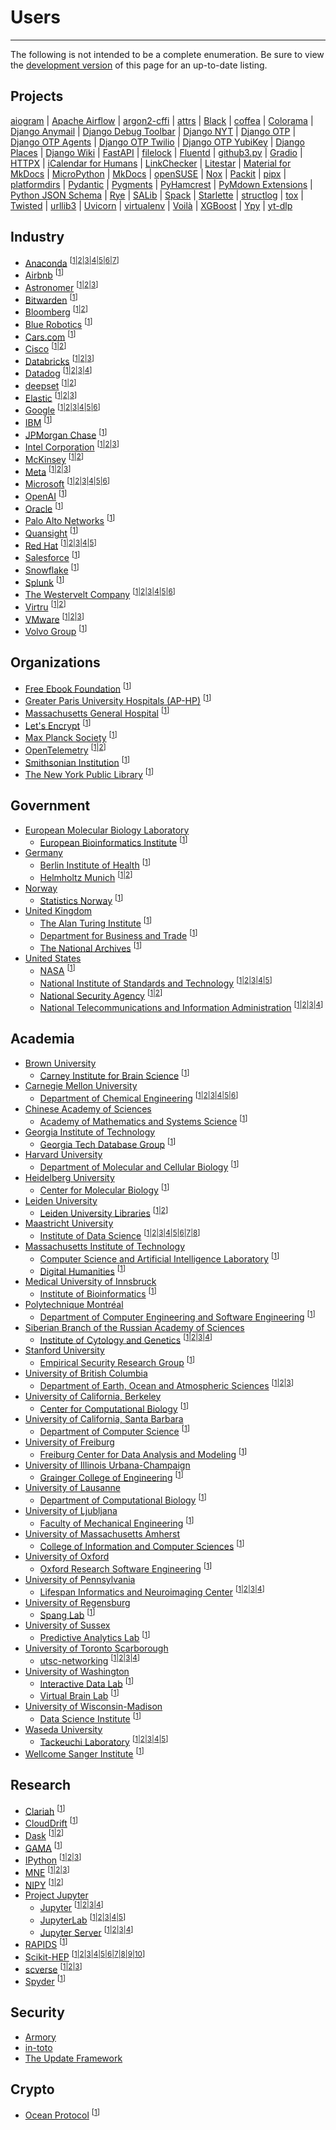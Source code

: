 # Users

-----

The following is not intended to be a complete enumeration. Be sure to view the [development version](/dev/community/users/) of this page for an up-to-date listing.

## Projects

[aiogram](https://github.com/aiogram/aiogram/blob/a2e5f9a8b8c994ad65bce05cde9c744760f47c4c/pyproject.toml#L1-L3)
| [Apache Airflow](https://github.com/apache/airflow/blob/ba2ba7f49395b528ea67611c423ddd71b64b8ede/pyproject.toml#L18-L39)
| [argon2-cffi](https://github.com/hynek/argon2-cffi/blob/59c7470af1a65b3b71e18fbf9abeca2cca3d707a/pyproject.toml#L3-L5)
| [attrs](https://github.com/python-attrs/attrs/blob/01413df3db8e64437547f7fa6439a646fa116a98/pyproject.toml#L3-L5)
| [Black](https://github.com/psf/black/blob/f22273a72b3f1c15085f2d4a43e8d785bf48c822/pyproject.toml#L28-L30)
| [coffea](https://github.com/CoffeaTeam/coffea/blob/bab41f66869293f8ba630556f21ac093828788b7/pyproject.toml#L1-L3)
| [Colorama](https://github.com/tartley/colorama/blob/cd653d75be52f4d8c3953eb6942fe597375f8b97/pyproject.toml#L1-L5)
| [Django Anymail](https://github.com/anymail/django-anymail/blob/63e355084c057d60bcce41afa1de315b163b6235/pyproject.toml#L1-L3)
| [Django Debug Toolbar](https://github.com/jazzband/django-debug-toolbar/blob/d04b9d1a666fd6427604c92f86f91380597eae14/pyproject.toml#L1-L5)
| [Django NYT](https://github.com/django-wiki/django-nyt/blob/b87107f5fadc2a77941bb15e7dfb95dba3d7f40d/pyproject.toml#L1-L3)
| [Django OTP](https://github.com/django-otp/django-otp/blob/1cb288fceaab66e7921f80c27f40df475c056811/pyproject.toml#L135-L137)
| [Django OTP Agents](https://github.com/django-otp/django-otp-agents/blob/b9cd473bef9153c05c8768f72208229f2a25951d/pyproject.toml#L118-L120)
| [Django OTP Twilio](https://github.com/django-otp/django-otp-twilio/blob/a0c68a829cbffe373605df03f62e093b3f9d4170/pyproject.toml#L118-L120)
| [Django OTP YubiKey](https://github.com/django-otp/django-otp-yubikey/blob/fbd121dfb0f4890745df10ce2fb129e2b588da24/pyproject.toml#L118-L120)
| [Django Places](https://github.com/oscarmcm/django-places/blob/76630ccc1a45380d40cca1262fa4f9a269cf5112/pyproject.toml#L1-L3)
| [Django Wiki](https://github.com/django-wiki/django-wiki/blob/1b03661c3fe7260b0eb82565cc3812b96de6b674/pyproject.toml#L1-L3)
| [FastAPI](https://github.com/tiangolo/fastapi/blob/1073062c7f2c48bcc28bcedbdc009c18c171f6fb/pyproject.toml#L1-L3)
| [filelock](https://github.com/tox-dev/filelock/blob/c06aa983616804c349007c7a536c361d0e1a8cff/pyproject.toml#L1-L6)
| [Fluentd](https://github.com/fluent/fluent-logger-python/blob/1e58a7e8b62b435d42f80f7b8ca264012925edce/pyproject.toml#L1-L3)
| [github3.py](https://github.com/sigmavirus24/github3.py/blob/94541f8adee67e39f3061c6b29db3e39cef5ce05/pyproject.toml#L1-L3)
| [Gradio](https://github.com/gradio-app/gradio/blob/f43481c18ac6468fbf30bf9a80981b7eab453961/pyproject.toml#L1-L3)
| [HTTPX](https://github.com/encode/httpx/blob/45b7cfaad3a8987ea35fa5bf092bbdda485444fd/pyproject.toml#L1-L3)
| [iCalendar for Humans](https://github.com/ics-py/ics-py/blob/133a0955f6efbb83ff0eae45ad0bbe6902a8f2f1/pyproject.toml#L61-L63)
| [LinkChecker](https://github.com/linkchecker/linkchecker/blob/de40321b57a2271e90e696b5320c0409faaa895d/pyproject.toml#L29-L34)
| [Litestar](https://github.com/litestar-org/litestar/blob/f9e3f727e8ae71e4b58a518240fb6c66e83c10de/pyproject.toml#L181-L183)
| [Material for MkDocs](https://github.com/squidfunk/mkdocs-material/blob/7ca1c1d623b4750d4aaa0cfd673b0ed2c6050c2b/pyproject.toml#L21-L23)
| [MicroPython](https://github.com/micropython/micropython/blob/30a9ccf4caa72c62cb8656a1572518fef34b08a4/tools/mpremote/pyproject.toml#L1-L7)
| [MkDocs](https://github.com/mkdocs/mkdocs/blob/65c24c21f0057ec4717d20d14d5fb7af22fe8caf/pyproject.toml#L1-L3)
| [openSUSE](https://github.com/openSUSE/py2pack/blob/25be8cdb53ee6966213474e3399fe451f33993f6/pyproject.toml#L1-L3)
| [Nox](https://github.com/wntrblm/nox/blob/cc710bde9d6a8781833144bac02a5f4581d9eca7/pyproject.toml#L1-L5)
| [Packit](https://github.com/packit/packit/blob/6e286a7b4d0f79cd2a8213a8ae978788be5219c5/pyproject.toml#L1-L3)
| [pipx](https://github.com/pypa/pipx/blob/bc7dd03c4d872c443257685109a650ec3d524814/pyproject.toml#L1-L3)
| [platformdirs](https://github.com/platformdirs/platformdirs/blob/382e961c436f9974e56dc69ce105b6fd8945c343/pyproject.toml#L1-L3)
| [Pydantic](https://github.com/pydantic/pydantic/blob/f341049b9e5538a125751d75b4e44c1609b53df6/pyproject.toml#L1-L3)
| [Pygments](https://github.com/pygments/pygments/blob/0f3ddb3a6e3ed99957fe20aab695446f85835387/pyproject.toml#L1-L3)
| [PyHamcrest](https://github.com/hamcrest/PyHamcrest/blob/07a787207619a7f7d51088d36051a632432a0144/pyproject.toml#L1-L3)
| [PyMdown Extensions](https://github.com/facelessuser/pymdown-extensions/blob/72390ce2d0b40df638e31b75f1f02f45659724de/pyproject.toml#L1-L5)
| [Python JSON Schema](https://github.com/python-jsonschema/jsonschema/blob/afc22f09e74d696ab00be8a711bbc5c2a15327b7/pyproject.toml#L1-L3)
| [Rye](https://github.com/mitsuhiko/rye/blob/92b571bfd42e5748d2e535174d78fc7311a889a3/pyproject.toml#L20-L22)
| [SALib](https://github.com/SALib/SALib/blob/7490a686e959b436f7db9bc9cf6fa4b2e7bfa3fc/pyproject.toml#L1-L3)
| [Spack](https://github.com/spack/spack/blob/7a5e527cab5980cb4732bb3504fab77d75286a19/pyproject.toml#L36-L38)
| [Starlette](https://github.com/encode/starlette/blob/31164e346b9bd1ce17d968e1301c3bb2c23bb418/pyproject.toml#L1-L3)
| [structlog](https://github.com/hynek/structlog/blob/6e2e8c6025fb90484c5e6c5ff2fd3e96a61854cf/pyproject.toml#L3-L5)
| [tox](https://github.com/tox-dev/tox/blob/f2b4a4a6f5e8bbc8f9f0cff3dd5d17c50e874172/pyproject.toml#L1-L3)
| [Twisted](https://github.com/twisted/twisted/blob/960e26bb1f4c67b3f7819553d0c45b25e6db4aae/pyproject.toml#L1-L7)
| [urllib3](https://github.com/urllib3/urllib3/blob/8dda1974ae51839304f8517ab7993006c0d9db2e/pyproject.toml#L3-L5)
| [Uvicorn](https://github.com/encode/uvicorn/blob/ccd1aae48e49dd8c9365600fd79e886efe88be1d/pyproject.toml#L1-L3)
| [virtualenv](https://github.com/pypa/virtualenv/blob/69664d522d98899c21dcf0e88a0af3efcb0c71e7/pyproject.toml#L1-L6)
| [Voilà](https://github.com/voila-dashboards/voila/blob/71292e4124b1f4a6f91c8b4e16ea9ad6b5ef500b/pyproject.toml#L1-L7)
| [XGBoost](https://github.com/dmlc/xgboost/blob/62571b79eb08398a031873c3704da4e9cfd2c301/python-package/pyproject.toml#L1-L6)
| [Ypy](https://github.com/y-crdt/ypy/tree/b9241a9e7ca248b6c44b62707d719b1ef20eef74#using-hatch)
| [yt-dlp](https://github.com/yt-dlp/yt-dlp/blob/111b61ddef305584d45a48e7b7c73ffcedf062a2/pyproject.toml#L1-L3)

## Industry

- [Anaconda](https://www.anaconda.com) <sup>\[[1](https://github.com/ContinuumIO/dask-awkward/blob/105275b1937cce9a80a352af0b200d4e264f27f7/pyproject.toml#L1-L3)|[2](https://github.com/conda-incubator/ensureconda/blob/b20dbcf7166009ff4e9270f35ed75da7afc3db60/pyproject.toml#L1-L3)|[3](https://github.com/conda-incubator/conda-lock/blob/9187487698f9afbb08e131cd585a17bba82ce9f2/pyproject.toml#L1-L3)|[4](https://github.com/conda-incubator/conda-auth/blob/437ca609ea8bf4b8bd91d32dd427abe8294f6a3b/pyproject.toml#L1-L3)|[5](https://github.com/conda/conda-content-trust/blob/f72a50b04126177f37b965c25d02564223b7acf8/pyproject.toml#L1-L6)|[6](https://github.com/conda/conda-build/blob/37ab8d3de084d32b907b726ba2ad4570e91d326b/pyproject.toml#L1-L6)|[7](https://github.com/conda/conda/blob/0c38f5660f7eca66434827af910beddf9f7e462d/pyproject.toml#L1-L6)\]</sup>
- [Airbnb](https://www.airbnb.com) <sup>\[[1](https://github.com/airbnb/omniduct/blob/98c66e10b493c83d42f69bc6b97fab7a8c91eab1/pyproject.toml#L1-L3)\]</sup>
- [Astronomer](https://www.astronomer.io) <sup>\[[1](https://github.com/astronomer/astronomer-cosmos/blob/29886492a46cf1dccd4c17a1643010975cb8094a/pyproject.toml#L1-L3)|[2](https://github.com/astronomer/astro-provider-databricks/blob/3e1ca039a024a98f9079d178478aa24702e15453/pyproject.toml#L1-L3)|[3](https://github.com/astronomer/astro-providers-template/blob/5be542eb5763f3d9accc7d6d7bc35c9214d15904/pyproject.toml#L1-L3)\]</sup>
- [Bitwarden](https://bitwarden.com) <sup>\[[1](https://github.com/bitwarden/gh-actions/blob/c3bc6a192283618c6ae92f33bde7c2f28e198539/lint-workflow-v2/pyproject.toml#L1-L3)\]</sup>
- [Bloomberg](https://www.bloomberg.com) <sup>\[[1](https://github.com/bloomberg/ipydatagrid/blob/04b73fe67bf33d054e69036fe2794ac72057b105/pyproject.toml#L1-L6)|[2](https://github.com/bloomberg/pytest-memray/blob/4ea6a7608adb0de4572d35768fbd370aee016627/pyproject.toml#L1-L3)\]</sup>
- [Blue Robotics](https://bluerobotics.com) <sup>\[[1](https://github.com/bluerobotics/navigator-lib/blob/1d8afadb0804ffbbf32147232b1c627e92786c07/pyproject.toml#L26-L38)\]</sup>
- [Cars.com](https://www.cars.com) <sup>\[[1](https://github.com/carsdotcom/cars-forge/blob/ba14db991a5c7cb3c5adc3a4a364121e43f6aa0e/pyproject.toml#L63-L65)\]</sup>
- [Cisco](https://www.cisco.com) <sup>\[[1](https://github.com/CiscoDevNet/sastre/blob/76da836c9df01f1d3d40df5475c0d2caff4db566/pyproject.toml#L1-L3)|[2](https://github.com/CiscoDevNet/sdwan-devops/blob/bb6dde778af881be257fab722b12196599f63ddf/sdwan_config_builder/pyproject.toml#L1-L3)\]</sup>
- [Databricks](https://www.databricks.com) <sup>\[[1](https://github.com/databrickslabs/ucx/blob/80145a4f2b6dccf65c1ad048fdb4d1e2622afa09/pyproject.toml#L1-L3)|[2](https://github.com/databricks-industry-solutions/many-model-forecasting/blob/a9e347b0444354bf836a8f528e4deb547e7bdd05/pyproject.toml#L35-L37)|[3](https://github.com/databrickslabs/pylint-plugin/blob/3b33c79dea74bdaac011488e16ad0121db4150b1/pyproject.toml#L34-L36)\]</sup>
- [Datadog](https://www.datadoghq.com) <sup>\[[1](https://github.com/DataDog/datadogpy/blob/63d0c01b5bbcb8158cf3ddab153639951ab44945/pyproject.toml#L1-L3)|[2](https://github.com/DataDog/integrations-core/pulls?q=is%3Apr+author%3Aofek+in%3Atitle+Add+pyproject.toml+file)|[3](https://github.com/DataDog/integrations-extras/pulls?q=is%3Apr+author%3Aofek+in%3Atitle+Add+pyproject.toml+file)|[4](https://github.com/DataDog/mkdocs-click/blob/434925323f3bb187595d4c7f6a2c80b790015109/pyproject.toml#L1-L3)\]</sup>
- [deepset](https://www.deepset.ai) <sup>\[[1](https://github.com/deepset-ai/haystack/blob/728383a14968111b0a032480ac276d6e3313332b/pyproject.toml#L1-L5)|[2](https://github.com/deepset-ai/deepset-cloud-sdk/blob/18c76d4b7a3863040fac0d9e6f47c765f266d7fa/pyproject.toml#L1-L3)\]</sup>
- [Elastic](https://www.elastic.co) <sup>\[[1](https://github.com/elastic/rally/blob/8ba7980bb25b85f25fe20f3fd5dd8e12b9b1214b/pyproject.toml#L1-L3)|[2](https://github.com/elastic/rally-tracks/blob/33840005cd3e2a6191d73a567e5c2c0858169270/pyproject.toml#L1-L3)|[3](https://github.com/elastic/curator/blob/b41743a061ad790820affe7acee5f71abe819357/pyproject.toml#L1-L3)\]</sup>
- [Google](https://about.google) <sup>\[[1](https://github.com/google/latexify_py/blob/9307e6e70df0d0a5f7d524833a85e2c25ffe66ef/pyproject.toml#L1-L5)|[2](https://github.com/google/gcp_scanner/blob/93dc594a6d920d1aff9bc8fef780a32056c12e27/pyproject.toml#L1-L3)|[3](https://github.com/GoogleCloudPlatform/cloud-build-samples/blob/a66407bc412a2726781f30063923a49bb6789064/python-example-noncontainer-artifacts/pyproject.toml#L1-L3)|[4](https://github.com/google/visualblocks/blob/3809f598253cdad2d93ed82b1e2623c10b4a5a0b/python/pyproject.toml#L1-L3)|[5](https://github.com/google/jaxtyping/blob/1acc0d7153f3881870b0376496d8efa27689cb3b/pyproject.toml#L29-L31)|[6](https://github.com/GoogleCloudPlatform/database-assessment/blob/d14d587cb2cab55cc0b1b92d79d0b30f12807b42/pyproject.toml#L126-L128)\]</sup>
- [IBM](https://www.ibm.com) <sup>\[[1](https://github.com/IBM/python-log-router/blob/b0fc624cde262c6faadd5cb2e780e1ed7847f6c2/pyproject.toml#L1-L3)\]</sup>
- [JPMorgan Chase](https://www.jpmorganchase.com) <sup>\[[1](https://github.com/jpmorganchase/jupyter-fs/blob/e7ea3ced16e8f7f1297ac8bed3f028b641558256/pyproject.toml#L1-L7)\]</sup>
- [Intel Corporation](https://www.intel.com) <sup>\[[1](https://github.com/intel/neural-compressor/blob/5f6f38b96d45d0253b8de239df51c09b2471a8fb/neural_coder/extensions/neurl_compressor_ext_lab_alibaba/pyproject.toml#L1-L3)|[2](https://github.com/intel/tdx-tools/blob/ba4ba1796f21388d15cb14ecf673747c303ea0ae/utils/ovmfkeyenroll/pyproject.toml#L1-L3)|[3](https://github.com/intel/open-domain-question-and-answer/blob/6d8e90acb738ea3fe33d400c549c45ee05461afc/pyproject.toml#L1-L5)\]</sup>
- [McKinsey](https://www.mckinsey.com) <sup>\[[1](https://github.com/mckinsey/vizro/blob/a7e88f19b7f50df19f9e0981ae19b36ccd83bc52/vizro-core/pyproject.toml#L1-L3)|[2](https://github.com/mckinsey/vizro/blob/a7e88f19b7f50df19f9e0981ae19b36ccd83bc52/vizro-ai/pyproject.toml#L1-L3)\]</sup>
- [Meta](https://about.facebook.com) <sup>\[[1](https://github.com/facebook/usort/blob/b3d1dc49abac0c06ac29f1ceb332d2b86a50e850/pyproject.toml#L1-L3)|[2](https://github.com/Instagram/Fixit/blob/c95b0ef9f8c02adfd6a541b55f22f0bd6a922706/pyproject.toml#L1-L3)|[3](https://github.com/meta-llama/llama-recipes/blob/44b66374bec23ad77c00af4348197e6641a8d2e3/pyproject.toml#L1-L3)\]</sup>
- [Microsoft](https://www.microsoft.com) <sup>\[[1](https://github.com/microsoft/qsharp/blob/2ef271eea86f6cc4dff3c79526aaa79422489fcd/jupyterlab/pyproject.toml#L1-L3)|[2](https://github.com/microsoft/responsible-ai-toolbox-tracker/blob/4e37f81726ba7ccf76d0539a5edc3ba6a988c3a5/pyproject.toml#L1-L7)|[3](https://github.com/microsoft/CoML/blob/9a4d670c3f7ff7710556b8d75e502824f74664ce/pyproject.toml#L1-L3)|[4](https://github.com/microsoft/microxcaling/blob/142efb98622df68e4a4c01ca77d2fc02dfdec261/pyproject.toml#L18-L20)|[5](https://github.com/microsoft/sca-fuzzer/blob/c0d42786e06115daf8281e40e5475e8e69f6b10e/pyproject.toml#L1-L3)|[6](https://github.com/microsoft/TypeChat/blob/f53b971179d0136424a75d67287903a2421af98b/python/pyproject.toml#L1-L3)\]</sup>
- [OpenAI](https://openai.com) <sup>\[[1](https://github.com/openai/openai-python/blob/e36956673d9049713c91bca6ce7aebe58638f483/pyproject.toml#L88-L90)\]</sup>
- [Oracle](https://www.oracle.com) <sup>\[[1](https://github.com/oracle/graalpython/blob/9b41424fd80727614878b5903f9d8ae0447bfd4e/graalpy_virtualenv/pyproject.toml#L40-L42)\]</sup>
- [Palo Alto Networks](https://www.paloaltonetworks.com) <sup>\[[1](https://github.com/PaloAltoNetworks/pc-python-integration/blob/a3e29d71c6704dfb07cf85d592dec15a9ea575b7/pyproject.toml#L1-L3)\]</sup>
- [Quansight](https://quansight.com) <sup>\[[1](https://github.com/Quansight-Labs/jupyter-a11y-testing/blob/f36bf5b2e8cb87613c637fc5aa03401c92ec58d0/pyproject.toml#L3-L6)\]</sup>
- [Red Hat](https://www.redhat.com) <sup>\[[1](https://github.com/RedHatQE/wrapanapi/blob/036f85a7fa97b86eee732804f61cfe574c571a6e/pyproject.toml#L1-L3)|[2](https://github.com/RedHatQE/widgetastic.core/blob/c40d7f50f3e55c9ac9f0da1b91a56f89949bbe0c/pyproject.toml#L52-L54)|[3](https://github.com/RedHatQE/widgetastic.patternfly4/blob/5b19fcdc123732639edc8cf715dbe5fc64f3bd28/pyproject.toml#L38-L40)|[4](https://github.com/redhat-developer/devspaces-images/blob/db8de2f54466e37986ce64d96436b566c75b0677/devspaces-udi/build/python/requirements-build.in#L12)|[5](https://github.com/RedHatQE/Sentaku/blob/19dc91c00b70cb2054e0c28d69906e894fa8c104/pyproject.toml#L1-L6)\]</sup>
- [Salesforce](https://www.salesforce.com) <sup>\[[1](https://github.com/SalesforceAIResearch/uni2ts/blob/ce27c2f9a0c6ee9119997e8ef0026388f143dcd6/pyproject.toml#L1-L3)\]</sup>
- [Snowflake](https://www.snowflake.com) <sup>\[[1](https://github.com/Snowflake-Labs/snowcli/blob/a8cafe80ef81969655a4391425b0f45c2874d1a4/pyproject.toml#L1-L3)\]</sup>
- [Splunk](https://www.splunk.com) <sup>\[[1](https://github.com/splunk/splunk-mltk-container-docker/blob/e13ae55a4a16ea459092ee9c1e9ba9772cbe6bf2/package-dsdlsupport/pyproject.toml#L1-L3)\]</sup>
- [The Westervelt Company](https://westervelt.com) <sup>\[[1](https://github.com/westerveltco/django-twc-project/blob/f20768d4d42761ec0ce44f3f2283b66e47f2c8f8/pyproject.toml#L1-L3)|[2](https://github.com/westerveltco/django-email-relay/blob/e576c0561408f3c27babc9035b7284fd580a69c2/pyproject.toml#L1-L3)|[3](https://github.com/westerveltco/django-simple-nav/blob/4c0dfd5ee4bfa28fd6696e1394e6bbe2e119bfcc/pyproject.toml#L1-L3)|[4](https://github.com/westerveltco/django-q-registry/blob/59ae52978a8d900b05a50465f40e2834a16f4303/pyproject.toml#L1-L3)|[5](https://github.com/westerveltco/wagtail-heroicons/blob/a8b8985ec3994156b85c07a440a30c8ad2f21263/pyproject.toml#L1-L3)|[6](https://github.com/westerveltco/django-opfield/blob/7818ce3cdc56d25807cd5bc8f613eb12de2c6177/pyproject.toml#L1-L3)\]</sup>
- [Virtru](https://www.virtru.com) <sup>\[[1](https://github.com/virtru/access-pdp/blob/46089e8a2ef691b80f92bbd6777bdfbcff1c1671/clients/python/accesspdp/pyproject.toml#L24-L26)|[2](https://github.com/virtru/access-pdp/blob/46089e8a2ef691b80f92bbd6777bdfbcff1c1671/clients/python/attributes/pyproject.toml#L21-L23)\]</sup>
- [VMware](https://www.vmware.com) <sup>\[[1](https://github.com/vmware/versatile-data-kit/blob/f77faec3e9ccd840b6dc6fdc95af8a434e822e71/projects/vdk-plugins/vdk-jupyter/vdk-jupyterlab-extension/pyproject.toml#L1-L3)|[2](https://github.com/vmware/repository-service-tuf-cli/blob/374f1ac0c2a4ada6d7a7c26fba55e811f2998be8/pyproject.toml#L1-L4)|[3](https://github.com/vmware/vhpc-toolkit/blob/b8429bc4753caa302a4fc8bb160cca89e84cfd45/pyproject.toml#L20-L22)\]</sup>
- [Volvo Group](https://www.volvogroup.com) <sup>\[[1](https://github.com/VolvoGroup/dymoval/blob/75261b85635dce594719b01c5fc33ad951ce55b0/pyproject.toml#L1-L3)\]</sup>

## Organizations

- [Free Ebook Foundation](https://ebookfoundation.org) <sup>\[[1](https://github.com/EbookFoundation/alt-text/blob/068b4df6ea1f4d1f8900e3e14cbb36d906ec9dcf/pyproject.toml#L1-L11)\]</sup>
- [Greater Paris University Hospitals (AP-HP)](https://www.aphp.fr) <sup>\[[1](https://github.com/aphp/edspdf/blob/ec083ed7fedddbdbb398c6feee530e05273f7dbb/pyproject.toml#L195-L197)\]</sup>
- [Massachusetts General Hospital](https://www.massgeneral.org) <sup>\[[1](https://github.com/pinellolab/DNA-Diffusion/blob/6530de4ae4e0ff95f6e0852cd0d77ee763fb8833/pyproject.toml#L1-L3)\]</sup>
- [Let's Encrypt](https://letsencrypt.org) <sup>\[[1](https://github.com/letsencrypt/mariadb-sequential-partition-manager-py/blob/666de864bcd3e17001513cd14f8919b01be7dd58/pyproject.toml#L1-L3)\]</sup>
- [Max Planck Society](https://www.mpg.de/en) <sup>\[[1](https://github.com/center-for-humans-and-machines/transformer-heads/blob/0a362a6654a9a0e357d759700c08991017b39fec/pyproject.toml#L1-L3)\]</sup>
- [OpenTelemetry](https://opentelemetry.io) <sup>\[[1](https://github.com/open-telemetry/opentelemetry-python/issues/2884#issuecomment-1229539511)|[2](https://github.com/open-telemetry/opentelemetry-python-contrib/issues/1259#issuecomment-1235028860)\]</sup>
- [Smithsonian Institution](https://www.si.edu) <sup>\[[1](https://github.com/Smithsonian/ngehtutil/blob/02921f3a2ce11eb3f1555a0b9d3b177592d2be37/pyproject.toml#L1-L3)\]</sup>
- [The New York Public Library](https://www.nypl.org) <sup>\[[1](https://github.com/NYPL/python-utils/blob/79b6d1b98d35b318af23c2af2f4f25e2c8162b15/pyproject.toml#L1-L3)\]</sup>

## Government

- [European Molecular Biology Laboratory](https://www.embl.org)
    - [European Bioinformatics Institute](https://www.ebi.ac.uk) <sup>\[[1](https://github.com/MarioniLab/oor_benchmark/blob/9117c354bb780b3cb5a73a30e68aa26fc68efdb5/pyproject.toml#L1-L3)\]</sup>
- [Germany](https://en.wikipedia.org/wiki/Germany)
    - [Berlin Institute of Health](https://www.bihealth.org/en/) <sup>\[[1](https://github.com/BIH-CEI/napkon-string-matching/blob/48d0d0ade9f1f173df9a2881a71412bbe73a006b/pyproject.toml#L25-L27)\]</sup>
    - [Helmholtz Munich](https://www.helmholtz-munich.de/en) <sup>\[[1](https://github.com/theislab/moscot/blob/545d8ac7c6a648931699cddaa757ea47b63d9b5e/pyproject.toml#L1-L3)|[2](https://github.com/theislab/multigrate/blob/1974d5901d2894573acd823c3d4d3c4ba23aba7a/pyproject.toml#L1-L3)\]</sup>
- [Norway](https://en.wikipedia.org/wiki/Norway)
    - [Statistics Norway](https://www.ssb.no/en/) <sup>\[[1](https://github.com/statisticsnorway/dapla-hurtigstart-jupyter-extension/blob/96ac7441c46ed92684a8850df5cc72be15446289/pyproject.toml#L1-L3)\]</sup>
- [United Kingdom](https://en.wikipedia.org/wiki/United_Kingdom)
    - [The Alan Turing Institute](https://www.turing.ac.uk) <sup>\[[1](https://github.com/alan-turing-institute/bureau/blob/6ed1882eaeb2410814549c4ffc2c1860c1acf7ca/build/pyproject.toml#L1-L3)\]</sup>
    - [Department for Business and Trade](https://www.gov.uk/government/organisations/department-for-business-and-trade) <sup>\[[1](https://github.com/uktrade/mirror-git-to-s3/blob/ce38c7c689f5dba1f3c9de4e10b8889afc8e44b7/pyproject.toml#L1-L3)\]</sup>
    - [The National Archives](https://www.nationalarchives.gov.uk) <sup>\[[1](https://github.com/nationalarchives/da-ayr-webapp/blob/1e62d38c0fe14f7d391835c704ba715241affcdb/pyproject.toml#L1-L3)\]</sup>
- [United States](https://en.wikipedia.org/wiki/United_States)
    - [NASA](https://www.nasa.gov) <sup>\[[1](https://github.com/spacetelescope/hstaxe/blob/c6a73c8211c3eac71f0aa6eb4125f5be227ae7c4/pyproject.toml#L1-L3)\]</sup>
    - [National Institute of Standards and Technology](https://www.nist.gov) <sup>\[[1](https://github.com/usnistgov/thermoextrap/blob/536bb94b5c08814171dccfe9569d16854a5404bc/pyproject.toml#L1-L7)|[2](https://github.com/usnistgov/labbench/blob/fc5762fc155b8eb30ba32b487b5244ed6ff78739/pyproject.toml#L99-L101)|[3](https://github.com/NERSC/sfapi_client/blob/685c4988501cd10ec3cb495368e2839d3b648124/pyproject.toml#L1-L3)|[4](https://github.com/usnistgov/cmomy/blob/1689a97c65d00fc6d48221e128b789839c56b034/pyproject.toml#L1-L7)|[5](https://github.com/usnistgov/tmmc-lnpy/blob/ee6e16e21aef5824352f214042ed52ba252bd588/pyproject.toml#L1-L7)\]</sup>
    - [National Security Agency](https://www.nsa.gov) <sup>\[[1](https://github.com/NationalSecurityAgency/ghidra/blob/6242fda158fed6c7dbbd6928a4a74371a212c373/Ghidra/Debug/Debugger-agent-lldb/src/main/py/pyproject.toml#L1-L3)|[2](https://github.com/NationalSecurityAgency/ghidra/blob/6242fda158fed6c7dbbd6928a4a74371a212c373/Ghidra/Debug/Debugger-agent-gdb/src/main/py/pyproject.toml#L1-L3)\]</sup>
    - [National Telecommunications and Information Administration](https://www.ntia.gov) <sup>\[[1](https://github.com/NTIA/scos-tekrsa/blob/73090a737fdc0bd3a6c7c08deb170e00018d9ceb/pyproject.toml#L1-L3)|[2](https://github.com/NTIA/scos-actions/blob/a388aa46d414c7b5e67f76f8982bff2f534014f7/pyproject.toml#L1-L3)|[3](https://github.com/NTIA/tekrsa-api-wrap/blob/edce621075f053809c1640c6197c46bbc6456a10/pyproject.toml#L1-L3)|[4](https://github.com/NTIA/Preselector/pull/10)\]</sup>

## Academia

- [Brown University](https://www.brown.edu)
    - [Carney Institute for Brain Science](https://www.brown.edu/carney/) <sup>\[[1](https://github.com/AutoResearch/sourpea/blob/f3007a58d3e5a647ccfb37fee24e44468d5ec707/pyproject.toml#L1-L3)\]</sup>
- [Carnegie Mellon University](https://www.cmu.edu)
    - [Department of Chemical Engineering](https://www.cheme.engineering.cmu.edu/) <sup>\[[1](https://github.com/FAIR-Chem/fairchem/blob/e344dc83f9e295c4be3830118302daf96e8a9b78/packages/fairchem-core/pyproject.toml#L1-L3)|[2](https://github.com/FAIR-Chem/fairchem/blob/e344dc83f9e295c4be3830118302daf96e8a9b78/packages/fairchem-data-oc/pyproject.toml#L1-L3)|[3](https://github.com/FAIR-Chem/fairchem/blob/e344dc83f9e295c4be3830118302daf96e8a9b78/packages/fairchem-data-om/pyproject.toml#L1-L3)|[4](https://github.com/FAIR-Chem/fairchem/blob/e344dc83f9e295c4be3830118302daf96e8a9b78/packages/fairchem-demo-ocpapi/pyproject.toml#L1-L3)|[5](https://github.com/FAIR-Chem/fairchem/blob/e344dc83f9e295c4be3830118302daf96e8a9b78/packages/fairchem-applications-AdsorbML/pyproject.toml#L1-L3)|[6](https://github.com/FAIR-Chem/fairchem/blob/e344dc83f9e295c4be3830118302daf96e8a9b78/packages/fairchem-applications-cattsunami/pyproject.toml#L1-L3)\]</sup>
- [Chinese Academy of Sciences](https://english.cas.cn)
    - [Academy of Mathematics and Systems Science](http://english.amss.cas.cn) <sup>\[[1](https://github.com/zhanglabtools/ConsTADs/blob/db732cf820569564f933cd290736ad83b9c99dea/pyproject.toml#L1-L3)\]</sup>
- [Georgia Institute of Technology](https://www.gatech.edu)
    - [Georgia Tech Database Group](https://db.cc.gatech.edu) <sup>\[[1](https://github.com/georgia-tech-db/sqlfuzz/blob/e85895dae1c92a223cbc13b12d4a19f297c410ab/pyproject.toml#L1-L3)\]</sup>
- [Harvard University](https://www.harvard.edu)
    - [Department of Molecular and Cellular Biology](https://www.mcb.harvard.edu) <sup>\[[1](https://github.com/Hekstra-Lab/raman-analysis/blob/4b548b5ea935e52a7bd1f0ec8f4a00c822b81ede/pyproject.toml#L2-L4)\]</sup>
- [Heidelberg University](https://www.uni-heidelberg.de)
    - [Center for Molecular Biology](https://www.zmbh.uni-heidelberg.de) <sup>\[[1](https://github.com/anders-biostat/pymetdense/blob/a1d210f2c03d2919b549f2fed1e4db986d01c8d5/pyproject.toml#L1-L3)\]</sup>
- [Leiden University](https://www.universiteitleiden.nl/en)
    - [Leiden University Libraries](https://www.library.universiteitleiden.nl) <sup>\[[1](https://github.com/LeidenUniversityLibrary/maps-tools/blob/d7a9fc683be919d4f5538f6a6c80319558064968/pyproject.toml#L3-L5)|[2](https://github.com/LeidenUniversityLibrary/archminer/blob/61465dc36924ffe593653aa5888a27617c93860e/pyproject.toml#L1-L3)\]</sup>
- [Maastricht University](https://www.maastrichtuniversity.nl)
    - [Institute of Data Science](https://www.maastrichtuniversity.nl/research/institute-data-science) <sup>\[[1](https://github.com/MaastrichtU-IDS/fair-test/blob/9c88c18cb1b0fa8d37336cdd2b7b132cb979a83a/pyproject.toml#L95-L97)|[2](https://github.com/MaastrichtU-IDS/fair-enough-metrics/blob/dad29ef1f99f5e01a76799d909e538565ae2ed4e/pyproject.toml#L50-L52)|[3](https://github.com/MaastrichtU-IDS/cookiecutter-python-package/blob/1eda79b6ca64c27b4b12407464b3c2dc2511af94/%7B%7Bcookiecutter.package_name%7D%7D/pyproject.toml#L70-L72)|[4](https://github.com/MaastrichtU-IDS/translator-openpredict/blob/b6e0f5f5100129d3038618f86e4c2c05d62d51f4/pyproject.toml#L1-L3)|[5](https://github.com/MaastrichtU-IDS/cookiecutter-trapi-predict-kit/blob/a329c6d66c1b96b53e9fd02501c762aee32a69fb/%7B%7Bcookiecutter.package_name%7D%7D/pyproject.toml#L1-L3)|[6](https://github.com/MaastrichtU-IDS/sparql-profiler/blob/ac70a9e8575f9c9769eb1caf140e2f81b136835c/pyproject.toml#L1-L3)|[7](https://github.com/MaastrichtU-IDS/knowledge-collaboratory/blob/8263d69e7b8e485b0aff7e88a3a7aed3cceaa253/backend/pyproject.toml#L1-L3)|[8](https://github.com/MaastrichtU-IDS/LUCE/blob/94c9a0dda840a3d81828a89aefcfb19fee51cd60/pyproject.toml#L1-L3)\]</sup>
- [Massachusetts Institute of Technology](https://www.mit.edu)
    - [Computer Science and Artificial Intelligence Laboratory](https://www.csail.mit.edu) <sup>\[[1](https://github.com/Learning-and-Intelligent-Systems/lisdf/blob/d49a85a3924909f1d10fef40463757b141f47f90/pyproject.toml#L1-L3)\]</sup>
    - [Digital Humanities](https://digitalhumanities.mit.edu) <sup>\[[1](https://github.com/cuthbertLab/music21/blob/5417b3ce6415ab016a39564e21e29799387263e9/pyproject.toml#L1-L5)\]</sup>
- [Medical University of Innsbruck](https://www.i-med.ac.at/mypoint/index.xml.en)
    - [Institute of Bioinformatics](https://icbi.i-med.ac.at) <sup>\[[1](https://github.com/icbi-lab/infercnvpy/blob/12c103f4062860d5d91152222163eb7d22340146/pyproject.toml#L1-L3)\]</sup>
- [Polytechnique Montréal](https://www.polymtl.ca/en/)
    - [Department of Computer Engineering and Software Engineering](https://www.polymtl.ca/gigl/) <sup>\[[1](https://github.com/corail-research/seahorse/blob/e876042f92c704180c16055a6720ef828c21e0ae/pyproject.toml#L1-L3)\]</sup>
- [Siberian Branch of the Russian Academy of Sciences](https://www.sbras.ru/en/)
    - [Institute of Cytology and Genetics](https://www.icgbio.ru/en/) <sup>\[[1](https://github.com/genomech/FastContext/blob/f8ff7f4bbea9d6d3cdf2e3a361f72e9283b04f67/pyproject.toml#L1-L3)|[2](https://github.com/genomech/exoclasma-index/blob/2e0555c3e86d731f3aa8c978b23b586d3a0c492e/pyproject.toml#L1-L3)|[3](https://github.com/genomech/exoclasma-fastq/blob/80ea3eddf603d2b54bb02b5ada6d275a9436f287/pyproject.toml#L1-L3)|[4](https://github.com/genomech/exoclasma-pipe/blob/fbe365dd9301eec51879ef53b1704be66813bb8b/pyproject.toml#L1-L3)\]</sup>
- [Stanford University](https://www.stanford.edu)
    - [Empirical Security Research Group](https://esrg.stanford.edu/) <sup>\[[1](https://github.com/stanford-esrg/gps/blob/66f803bfd4726cd9d1b3e1724abfd34a36079530/pyproject.toml#L1-L3)\]</sup>
- [University of British Columbia](https://www.ubc.ca)
    - [Department of Earth, Ocean and Atmospheric Sciences](https://www.eoas.ubc.ca) <sup>\[[1](https://github.com/UBC-MOAD/cookiecutter-MOAD-pypkg/blob/75441f962a6e7b87c09bcae031fdfaec3cf75f74/%7B%7Bcookiecutter.package_name%7D%7D/pyproject.toml#L18-L20)|[2](https://github.com/SalishSeaCast/NEMO-Cmd/blob/be5425d49eaf845eaba8f1611455f2de75aa194b/pyproject.toml#L19-L21)|[3](https://github.com/SalishSeaCast/SalishSeaNowcast/blob/1a850c1368b7f3504e5804101647ab481fbe7048/pyproject.toml#L19-L21)\]</sup>
- [University of California, Berkeley](https://www.berkeley.edu)
    - [Center for Computational Biology](https://ccb.berkeley.edu) <sup>\[[1](https://github.com/YosefLab/scib-metrics/blob/4dcbf55d80e21cf141332ba718fc5c0eb012eac1/pyproject.toml#L1-L3)\]</sup>
- [University of California, Santa Barbara](https://www.ucsb.edu)
    - [Department of Computer Science](https://www.cs.ucsb.edu) <sup>\[[1](https://github.com/UCSBarchlab/PyRTL/blob/46b0f3d2ff0e334d9cf3a04ef5b090bd55fcc177/pyproject.toml#L10-L12)\]</sup>
- [University of Freiburg](https://uni-freiburg.de)
    - [Freiburg Center for Data Analysis and Modeling](https://www.fdm.uni-freiburg.de) <sup>\[[1](https://github.com/Spatial-Systems-Biology-Freiburg/FisInMa/blob/b9c5a980ae03d6f577e17242e6bce7822f665f94/pyproject.toml#L1-L3)\]</sup>
- [University of Illinois Urbana-Champaign](https://illinois.edu)
    - [Grainger College of Engineering](https://grainger.illinois.edu) <sup>\[[1](https://github.com/SPI2Py/SPI2Py/blob/feefd7bb003b42f4790982d68e7e4e5fdb6ca8ad/pyproject.toml#L1-L3)\]</sup>
- [University of Lausanne](https://www.unil.ch/central/en/home.html)
    - [Department of Computational Biology](https://www.unil.ch/dbc/en/home.html) <sup>\[[1](https://github.com/CSOgroup/cellcharter/blob/00b4cd44f13702bd8832ed6705614efda048b7b7/pyproject.toml#L1-L3)\]</sup>
- [University of Ljubljana](https://www.uni-lj.si/eng/)
    - [Faculty of Mechanical Engineering](https://www.uni-lj.si/academies_and_faculties/faculties/2013071111460582/) <sup>\[[1](https://github.com/ladisk/speckle_pattern/blob/055f45b66c7985564a9fa400d8d2f41ddd181d31/pyproject.toml#L1-L3)\]</sup>
- [University of Massachusetts Amherst](https://www.umass.edu)
    - [College of Information and Computer Sciences](https://www.cics.umass.edu) <sup>\[[1](https://github.com/plasma-umass/ChatDBG/blob/1bc32332464afe2f3932b0a9f586a88c8fb7a357/pyproject.toml#L1-L3)\]</sup>
- [University of Oxford](https://www.ox.ac.uk)
    - [Oxford Research Software Engineering](https://www.rse.ox.ac.uk) <sup>\[[1](https://github.com/OxfordRSE/oxrse_unit_conv/blob/e4cb7d15bbc8ba4ab7ff816d3bbdfb65fbda3f76/pyproject.toml#L21-L23)\]</sup>
- [University of Pennsylvania](https://www.upenn.edu)
    - [Lifespan Informatics and Neuroimaging Center](https://www.pennlinc.io) <sup>\[[1](https://github.com/PennLINC/qsiprep/blob/f0d661589cc2efd9a787b2c1b3db397a897daa98/pyproject.toml#L1-L3)|[2](https://github.com/PennLINC/xcp_d/blob/e68c802604ac9ca2c179ca2f164ceb4db7c1fe66/pyproject.toml#L1-L3)|[3](https://github.com/PennLINC/aslprep/blob/aeee1a22fce8f8f1bd922de6d822124fb7b3343f/pyproject.toml#L1-L3)|[4](https://github.com/PennLINC/CuBIDS/blob/fac73803b7c6d6ab938af142783c8159a6df6c60/pyproject.toml#L1-L3)\]</sup>
- [University of Regensburg](https://www.uni-regensburg.de/en)
    - [Spang Lab](https://www.spang-lab.de) <sup>\[[1](https://github.com/spang-lab/adadmire/blob/14f169a4d493952433224e518c4ed2484d6cc2bd/pyproject.toml#L1-L3)\]</sup>
- [University of Sussex](https://www.sussex.ac.uk)
    - [Predictive Analytics Lab](https://wearepal.ai) <sup>\[[1](https://github.com/wearepal/teext/blob/9253c9412b4ca340c42c0b9de0e8ac8f5ccdd0e3/pyproject.toml#L1-L3)\]</sup>
- [University of Toronto Scarborough](https://www.utsc.utoronto.ca/home/)
    - [utsc-networking](https://github.com/utsc-networking) <sup>\[[1](https://github.com/utsc-networking/utsc-tools/blob/02a79d48d133470a4394fced138b40c660cf111c/projects/core/pyproject.toml#L1-L3)|[2](https://github.com/utsc-networking/utsc-tools/blob/02a79d48d133470a4394fced138b40c660cf111c/projects/nautobot/pyproject.toml#L1-L3)|[3](https://github.com/utsc-networking/utsc-tools/blob/02a79d48d133470a4394fced138b40c660cf111c/projects/switchconfig/pyproject.toml#L1-L3)|[4](https://github.com/utsc-networking/utsc-tools/blob/02a79d48d133470a4394fced138b40c660cf111c/projects/scripts/pyproject.toml#L1-L3)\]</sup>
- [University of Washington](https://www.washington.edu)
    - [Interactive Data Lab](https://idl.cs.washington.edu) <sup>\[[1](https://github.com/uwdata/mosaic/blob/a3b78fef28fcc3e711bb922c97c3113aa6cf9122/packages/widget/pyproject.toml#L1-L3)\]</sup>
    - [Virtual Brain Lab](https://github.com/VirtualBrainLab) <sup>\[[1](https://github.com/VirtualBrainLab/ephys-link/blob/ebdf3a1488f1010faa19f22397f10d6be4d29d6f/pyproject.toml#L1-L3)\]</sup>
- [University of Wisconsin-Madison](https://www.wisc.edu)
    - [Data Science Institute](https://datascience.wisc.edu/institute/) <sup>\[[1](https://github.com/UW-Madison-DSI/ask-xDD/blob/ae62d038303927b69dba9dadfef94b55b55731b3/pyproject.toml#L20-L22)\]</sup>
- [Waseda University](https://www.waseda.jp/top/en/)
    - [Tackeuchi Laboratory](https://www.f.waseda.jp/atacke/) <sup>\[[1](https://github.com/wasedatakeuchilab/python-project-template-hatch/blob/58949ab351d81b67f14aa45abf7c70b87394e2dc/pyproject.toml#L1-L3)|[2](https://github.com/wasedatakeuchilab/webapp-photo-luminescence/blob/864d1019650a2b057f761aa91ed9a6cbe6c1b455/pyproject.toml#L1-L3)|[3](https://github.com/wasedatakeuchilab/tlab-analysis/blob/72f0a710e35613e8996f473a80e5cb6c3f8c523e/pyproject.toml#L1-L3)|[4](https://github.com/wasedatakeuchilab/tlab-pptx/blob/ef331176906447dbbcf33e46f060b60ac3c007c5/pyproject.toml#L1-L3)|[5](https://github.com/wasedatakeuchilab/tlab-google/blob/53ae597611a146c90116b3b9277430832e1d04c9/pyproject.toml#L1-L3)\]</sup>
- [Wellcome Sanger Institute](https://www.sanger.ac.uk) <sup>\[[1](https://github.com/sanger/lab-share-lib/blob/b3290b1922aabc29ac256dc034b8cfcc7b30f143/pyproject.toml#L25-L27)\]</sup>

## Research

- [Clariah](https://www.clariah.nl) <sup>\[[1](https://github.com/CLARIAH/pure3d/blob/3f93d62cb1f5223836c9ebf4c058e6f491de71b9/pyproject.toml#L1-L3)\]</sup>
- [CloudDrift](https://cloud-drift.github.io/clouddrift/) <sup>\[[1](https://github.com/Cloud-Drift/clouddrift/blob/5e654569c869a027fe0a486f06917b358837d41e/pyproject.toml#L1-L3)\]</sup>
- [Dask](https://www.dask.org) <sup>\[[1](https://github.com/dask/dask-ml/blob/b95ba909c6dcd37c566f5193ba0b918396edaaee/pyproject.toml#L1-L3)|[2](https://github.com/dask/dask-labextension/blob/39b69ac5b8bfdb726347aabe3da86a15cb201b77/pyproject.toml#L1-L3)\]</sup>
- [GAMA](https://gama-platform.org) <sup>\[[1](https://github.com/gama-platform/Gama-client-python/blob/d9fecae0dff9050f39a011c4f4bdb02f5137b241/pyproject.toml#L1-L3)\]</sup>
- [IPython](https://ipython.org) <sup>\[[1](https://github.com/ipython/ipykernel/blob/dd0a9863e07c1d49f5aaf72c0c62670acee71b55/pyproject.toml#L1-L3)|[2](https://github.com/ipython/ipyparallel/blob/06f5d3df1f6e858a83c3af29438ae6d5af801267/pyproject.toml#L1-L6)|[3](https://github.com/ipython/traitlets/blob/ac13bbb885c275fd446f85a9d2e74d8058c2b3c1/pyproject.toml#L1-L3)\]</sup>
- [MNE](https://mne.tools) <sup>\[[1](https://github.com/mne-tools/mne-python/blob/8af33df490f94c3dd628cfc23beafed1a6cc6361/pyproject.toml#L1-L3)|[2](https://github.com/mne-tools/mne-bids-pipeline/blob/a6995abc39fab333ab957baa45b0026bdb12a3f9/pyproject.toml#L1-L3)|[3](https://github.com/mne-tools/mne-bids/blob/8321aef66e1c920bd4df748e326e06b0bf696e4c/pyproject.toml#L1-L3)\]</sup>
- [NIPY](https://nipy.org) <sup>\[[1](https://github.com/nipy/nibabel/blob/298788070a36e8d8616df36ebed0d4339f00e43b/pyproject.toml#L1-L3)|[2](https://github.com/nipy/quickshear/blob/83b362b794d52183ff40ec5dcc98239b94c5633a/pyproject.toml#L1-L3)\]</sup>
- [Project Jupyter](https://jupyter.org)
    - [Jupyter](https://github.com/jupyter) <sup>\[[1](https://github.com/jupyter/notebook/blob/b9bab689c9a2f33eb3b2cca1383c2d99baa7a2e8/pyproject.toml#L1-L3)|[2](https://github.com/jupyter/jupyter_core/blob/2a6fb6d2b28ca712268eee15d7b907a3a73271d8/pyproject.toml#L1-L3)|[3](https://github.com/jupyter/jupyter_client/blob/e526895a29e0331a167167070b1603f20a4b2840/pyproject.toml#L1-L3)|[4](https://github.com/jupyter/nbconvert/blob/af70c9fa83bee4d0c92e06b4ede4ef5ea7c920b0/pyproject.toml#L1-L3)\]</sup>
    - [JupyterLab](https://github.com/jupyterlab) <sup>\[[1](https://github.com/jupyterlab/hatch_jupyter_builder)|[2](https://github.com/jupyterlab/jupyterlab/pull/12606)|[3](https://github.com/jupyterlab/maintainer-tools/blob/0e95a837469f5325e5a840bd194fe8273087d2f6/pyproject.toml#L1-L3)|[4](https://github.com/jupyterlab/pytest-check-links/blob/b07e705d590e9fce22dc21191018f4f72ec7215b/pyproject.toml#L1-L3)|[5](https://github.com/jupyterlab/extension-cookiecutter-js/pull/41)\]</sup>
    - [Jupyter Server](https://github.com/jupyter-server) <sup>\[[1](https://github.com/jupyter-server/jupyter_server/blob/061d846fbd0cf2f0be50d12c4a15feffd3214774/pyproject.toml#L1-L3)|[2](https://github.com/jupyter-server/enterprise_gateway/blob/b45a81ae70680be7f8e0d1e3daed1df3063667fa/pyproject.toml#L1-L3)|[3](https://github.com/jupyter-server/jupyter_server_terminals/blob/4b32ceb34b9b6ae9c677424cc65c9c3bfe243719/pyproject.toml#L1-L3)|[4](https://github.com/jupyter-server/synchronizer/blob/5809e9ffd188beff743874a434884662867bb573/pyproject.toml#L1-L3)\]</sup>
- [RAPIDS](https://rapids.ai) <sup>\[[1](https://github.com/rapidsai/jupyterlab-nvdashboard/blob/578b58b4fd0ec31a7cc02ac6d2795622c00ef478/pyproject.toml#L3-L9)\]
- [Scikit-HEP](https://scikit-hep.org) <sup>\[[1](https://github.com/scikit-hep/uproot-browser/blob/f41ce3f3887057f5ec9a6cd164c3c41d1ec3d633/pyproject.toml#L1-L3)|[2](https://github.com/scikit-hep/uhi/blob/95ad870218a6fd7f2ab02f3d2b5c421e93a1f03f/pyproject.toml#L1-L3)|[3](https://github.com/scikit-hep/repo-review/blob/007026a62c6c61914ec49e111be587104f59b8ae/pyproject.toml#L1-L3)|[4](https://github.com/scikit-hep/hist/blob/768ea7de75f20c06caa6ded72d70bd132e4c9467/pyproject.toml#L1-L3)|[5](https://github.com/scikit-hep/vector/blob/cac88a2e0f1c4bf7bceaafbea6e234b3147e3ca3/pyproject.toml#L1-L6)|[6](https://github.com/scikit-hep/uproot5/blob/f9213e0f8c29435890e5aa72e336330bb7a785fe/pyproject.toml#L1-L5)|[7](https://github.com/scikit-hep/particle/blob/723c1618c7058feb0a914a6738d8b8018a5df1bd/pyproject.toml#L1-L3)|[8](https://github.com/scikit-hep/hepunits/blob/bd1302cbb85ed486c057f8b078ad4e026d65bb1c/pyproject.toml#L1-L3)|[9](https://github.com/scikit-hep/decaylanguage/blob/eae09aee69acef2d1c19f55665c5ca8b28588e01/pyproject.toml#L1-L6)|[10](https://github.com/scikit-hep/pyhf/blob/efbf201b57345063afec66c254aace3148f1f055/pyproject.toml#L1-L3)\]</sup>
- [scverse](https://scverse.org) <sup>\[[1](https://github.com/scverse/spatialdata-io/blob/15c395de859d6d06e5032016c9406acae5cac454/pyproject.toml#L1-L3)|[2](https://github.com/scverse/spatialdata-notebooks/blob/2b539a1d23b06b509a46a6bf3cb6594f1952f830/pyproject.toml#L1-L3)|[3](https://github.com/scverse/cookiecutter-scverse/blob/2892e1ddf0dd558cb9b547b47a7c2d0a156c9ef1/%7B%7Bcookiecutter.project_name%7D%7D/pyproject.toml#L1-L3)\]</sup>
- [Spyder](https://www.spyder-ide.org) <sup>\[[1](https://github.com/spyder-ide/envs-manager/blob/9c487532cbb4804c94d7cf23dcec9404b2a1c7ec/pyproject.toml#L1-L3)\]</sup>

## Security

- [Armory](https://github.com/twosixlabs/armory/blob/330caa23d54ce82886606810f103ce1a0eec98ce/pyproject.toml#L129-L134)
- [in-toto](https://github.com/in-toto/in-toto/blob/2768904b8a3892529aba8f8a605461fd178d9a58/pyproject.toml#L1-L3)
- [The Update Framework](https://github.com/theupdateframework/python-tuf/blob/72424a958b60817155fcacfed1216163790b26f7/pyproject.toml#L2-L4)

## Crypto

- [Ocean Protocol](https://oceanprotocol.com) <sup>\[[1](https://github.com/oceanprotocol/pybundlr/blob/484c755d96be2da35cda83f01861745867cdb2d4/pyproject.toml#L1-L6)\]</sup>

